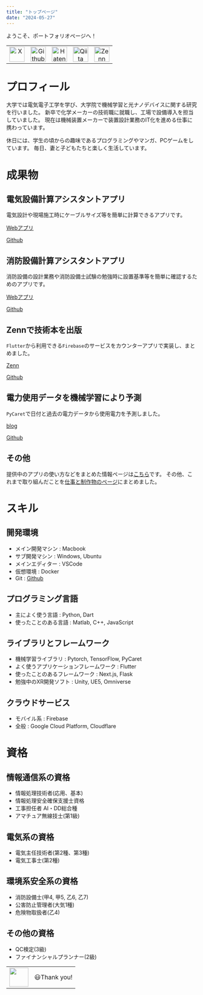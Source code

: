 ```yaml
---
title: "トップページ"
date: "2024-05-27"
---
```




ようこそ、ポートフォリオページへ！

||||||
|:-:|:-:|:-:|:-:|:-:|
|<a href="https://x.com/TiuapB1nIiPFQJD"><img src="images/icon_X.png" alt="X" width=40></a> |<a href="https://github.com/snova301.html"><img src="images/icon_github.png" alt="Github" width=40></a>|<a href="https://snova301.hatenablog.com/"><img src="images/icon_hatenablog.png" alt="Hatenablog" width=40></a>|<a href="https://qiita.com/snova301"><img src="images/qiita.png" alt="Qiita" width=40></a>|<a href="https://zenn.dev/snova301"><img src="images/zenn.png" alt="Zenn" width=40></a>|


# プロフィール


大学では電気電子工学を学び、大学院で機械学習と光ナノデバイスに関する研究を行いました。
新卒で化学メーカーの技術職に就職し、工場で設備導入を担当していました。
現在は機械装置メーカーで装置設計業務のIT化を進める仕事に携わっています。

休日には、学生の頃からの趣味であるプログラミングやマンガ、PCゲームをしています。
毎日、妻と子どもたちと楽しく生活しています。




# 成果物

## 電気設備計算アシスタントアプリ

電気設計や現場施工時にケーブルサイズ等を簡単に計算できるアプリです。

[Webアプリ](https://ewacdj-3936b.web.app/)

[Github](https://github.com/snova301/elec_calculator)


## 消防設備計算アシスタントアプリ

消防設備の設計業務や消防設備士試験の勉強時に設置基準等を簡単に確認するためのアプリです。

[Webアプリ](https://firefight-equip-app.web.app/)

[Github](https://github.com/snova301/firefight-equip-app)


## Zennで技術本を出版

`Flutter`から利用できる`Firebase`のサービスをカウンターアプリで実装し、まとめました。

[Zenn](https://zenn.dev/snova301/books/6df29a230d681f)

[Github](https://github.com/snova301/counter_firebase)



## 電力使用データを機械学習により予測

`PyCaret`で日付と過去の電力データから使用電力を予測しました。

[blog](https://snova301.hatenablog.com/entry/2022/03/28/182458)

[Github](https://github.com/snova301/UsedElecPred)


## その他

提供中のアプリの使い方などをまとめた情報ページは[こちら](https://snova301.github.io/AppService/)です。
その他、これまで取り組んだことを[仕事と制作物のページ](work)にまとめました。



# スキル

## 開発環境

- メイン開発マシン : Macbook
- サブ開発マシン : Windows, Ubuntu
- メインエディター : VSCode
- 仮想環境 : Docker
- Git : [Github](https://github.com/snova301)


## プログラミング言語

- 主によく使う言語 : Python, Dart
- 使ったことのある言語 : Matlab, C++, JavaScript


## ライブラリとフレームワーク

- 機械学習ライブラリ : Pytorch, TensorFlow, PyCaret
- よく使うアプリケーションフレームワーク : Flutter
- 使ったことのあるフレームワーク : Next.js, Flask
- 勉強中のXR開発ソフト : Unity, UE5, Omniverse


## クラウドサービス

- モバイル系 : Firebase
- 全般 : Google Cloud Platform, Cloudflare



# 資格

## 情報通信系の資格

- 情報処理技術者(応用、基本)
- 情報処理安全確保支援士資格
- 工事担任者 AI・DD総合種
- アマチュア無線技士(第1級)

## 電気系の資格

- 電気主任技術者(第2種、第3種)
- 電気工事士(第2種)

## 環境系安全系の資格

- 消防設備士(甲4, 甲5, 乙6, 乙7)
- 公害防止管理者(大気1種)
- 危険物取扱者(乙4)

## その他の資格

- QC検定(3級)
- ファイナンシャルプランナー(2級)




|||
|:--|:--|
|<img src='images/icon.png' width=50>|😃Thank you!|
